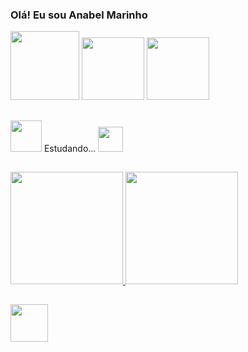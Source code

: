 ### Olá! Eu sou Anabel Marinho 

<div align="first">
<img src ="https://user-images.githubusercontent.com/111796062/205451601-391d3015-ebec-4a68-939a-3f7157c2487d.png" height=110/>
<img src="https://cdn-icons-png.flaticon.com/512/763/763763.png" height = "100">
<img src="https://cdn-icons-png.flaticon.com/512/5722/5722057.png" height = "100">
</div>

##
  <img src ="https://i.gifer.com/origin/0a/0a6246318077e29154d87bb9a30478fb_w200.gif" height ="50"> Estudando... <img src="https://cdn-icons-png.flaticon.com/512/1645/1645943.png" height="40">
##
 <div>
  <a href ="https://beacons.ai/GatoAmarelo">
  <img height="180em" src="https://github-readme-stats.vercel.app/api?username=GatoAmarelo&show_icons=true&theme=dracula&include_all_commits=true&count_private=true"/>
  <img height="180em" src="https://github-readme-stats.vercel.app/api/top-langs/?username=GatoAmarelo&layout=compact&langs_count=16&theme=dracula"/>
 </div>

##
  <a href ="mailto:anabel.soares2001@gmail.com"> <img src="https://cdn-icons-png.flaticon.com/512/8367/8367896.png" height = "60"></a>
  
